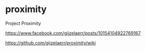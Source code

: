 # proximity
Project Proximity

https://www.facebook.com/gijzelaerr/posts/10154104922769167


https://github.com/gijzelaerr/proximity/wiki
